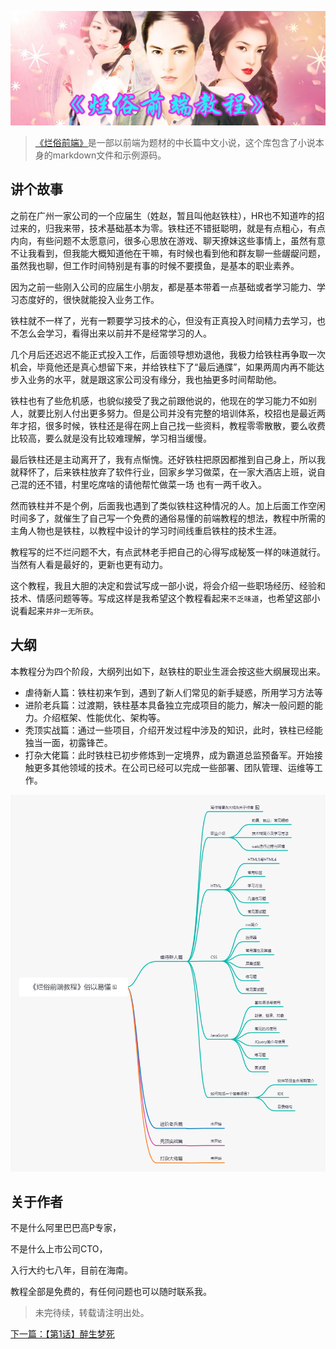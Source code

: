![](./resource/poster.jpg)

>[《烂俗前端》](https://juejin.cn/column/7017997240325111845)是一部以前端为题材的中长篇中文小说，这个库包含了小说本身的markdown文件和示例源码。

## 讲个故事
  之前在广州一家公司的一个应届生（姓赵，暂且叫他赵铁柱），HR也不知道咋的招过来的，归我来带，技术基础基本为零。铁柱还不错挺聪明，就是有点粗心，有点内向，有些问题不太愿意问，很多心思放在游戏、聊天撩妹这些事情上，虽然有意不让我看到，但我能大概知道他在干嘛，有时候也看到他和群友聊一些龌龊问题，虽然我也聊，但工作时间特别是有事的时候不要摸鱼，是基本的职业素养。

  因为之前一些刚入公司的应届生小朋友，都是基本带着一点基础或者学习能力、学习态度好的，很快就能投入业务工作。
	
  铁柱就不一样了，光有一颗要学习技术的心，但没有正真投入时间精力去学习，也不怎么会学习，看得出来以前并不是经常学习的人。
	
  几个月后还迟迟不能正式投入工作，后面领导想劝退他，我极力给铁柱再争取一次机会，毕竟他还是真心想留下来，并给铁柱下了“最后通牒”，如果两周内再不能达步入业务的水平，就是跟这家公司没有缘分，我也抽更多时间帮助他。
	
  铁柱也有了些危机感，也貌似接受了我之前跟他说的，他现在的学习能力不如别人，就要比别人付出更多努力。但是公司并没有完整的培训体系，校招也是最近两年才招，很多时候，铁柱还是得在网上自己找一些资料，教程零零散散，要么收费比较高，要么就是没有比较难理解，学习相当缓慢。
	
  最后铁柱还是主动离开了，我有点惭愧。还好铁柱把原因都推到自己身上，所以我就释怀了，后来铁柱放弃了软件行业，回家乡学习做菜，在一家大酒店上班，说自己混的还不错，村里吃席啥的请他帮忙做菜一场
也有一两千收入。
	
  然而铁柱并不是个例，后面我也遇到了类似铁柱这种情况的人。加上后面工作空闲时间多了，就催生了自己写一个免费的通俗易懂的前端教程的想法，教程中所需的主角人物也是铁柱，以教程中设计的学习时间线重启铁柱的技术生涯。
  
  教程写的烂不烂问题不大，有点武林老手把自己的心得写成秘笈一样的味道就行。当然有人看是最好的，更新也更有动力。
  
  这个教程，我且大胆的决定和尝试写成一部小说，将会介绍一些职场经历、经验和技术、情感问题等等。写成这样是我希望这个教程看起来`不乏味道`，也希望这部小说看起来`并非一无所获`。
  
## 大纲
本教程分为四个阶段，大纲列出如下，赵铁柱的职业生涯会按这些大纲展现出来。
+ 虐待新人篇：铁柱初来乍到，遇到了新人们常见的新手疑惑，所用学习方法等
+ 进阶老兵篇：过渡期，铁柱基本具备独立完成项目的能力，解决一般问题的能力。介绍框架、性能优化、架构等。
+ 秃顶实战篇：通过一些项目，介绍开发过程中涉及的知识，此时，铁柱已经能独当一面，初露锋芒。
+ 打杂大佬篇：此时铁柱已初步修炼到一定境界，成为霸道总监预备军。开始接触更多其他领域的技术。在公司已经可以完成一些部署、团队管理、运维等工作。

![烂俗前端教程大纲](./dagang.png)
	
## 关于作者
不是什么阿里巴巴高P专家，

不是什么上市公司CTO，

入行大约七八年，目前在海南。

教程全部是免费的，有任何问题也可以随时联系我。


> 未完待续，转载请注明出处。


[下一篇：【第1话】醉生梦死](https://zhuanlan.zhihu.com/p/419573758)
